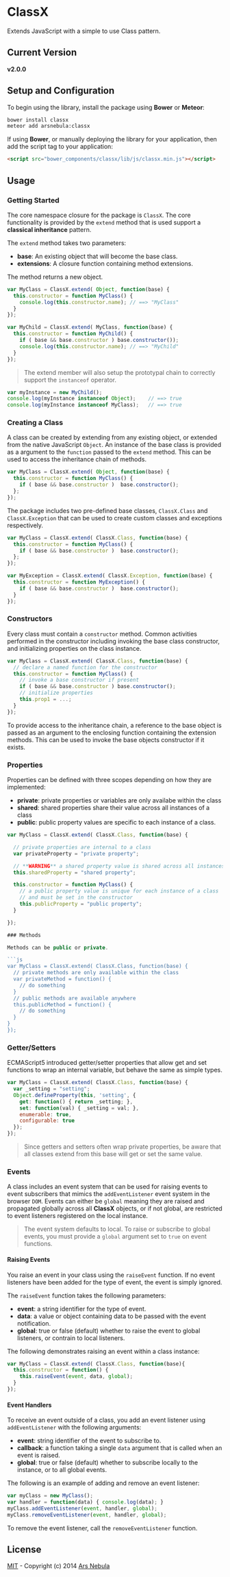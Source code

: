 # ClassX

Extends JavaScript with a simple to use Class pattern.

## Current Version

**v2.0.0**

## Setup and Configuration

To begin using the library, install the package using **Bower** or **Meteor**:

```sh
bower install classx
meteor add arsnebula:classx
```

If using **Bower**, or manually deploying the library for your
application, then add the script tag to your application:

```html
<script src="bower_components/classx/lib/js/classx.min.js"></script>
```

## Usage

### Getting Started

The core namespace closure for the package is ``ClassX``. The core functionality
is provided by the ``extend`` method that is used support a
**classical inheritance** pattern.

The ``extend`` method takes two parameters:

- **base**: An existing object that will become the base class.
- **extensions**: A closure function containing method extensions.

The method returns a new object.

```js
var MyClass = ClassX.extend( Object, function(base) {
  this.constructor = function MyClass() {
    console.log(this.constructor.name); // ==> "MyClass"
  }
});

var MyChild = ClassX.extend( MyClass, function(base) {
  this.constructor = function MyChild() {
    if ( base && base.constructor ) base.constructor());
    console.log(this.constructor.name); // ==> "MyChild"
  }
});
```

> The extend member will also setup the prototypal chain to correctly support the
``instanceof`` operator.

```js
var myInstance = new MyChild();
console.log(myInstance instanceof Object);    // ==> true
console.log(myInstance instanceof MyClass);   // ==> true
```

### Creating a Class

A class can be created by extending from any existing object, or extended
from the native JavaScript ``Object``. An instance of the base class is provided
as a argument to the ``function`` passed to the ``extend`` method. This can be
used to access the inheritance chain of methods.

```js
var MyClass = ClassX.extend( Object, function(base) {
  this.constructor = function MyClass() {
    if ( base && base.constructor )  base.constructor();
  };
});
```

The package includes two pre-defined base classes, ``ClassX.Class`` and ``ClassX.Exception`` that can be
used to create custom classes and exceptions respectively.

```js
var MyClass = ClassX.extend( ClassX.Class, function(base) {
  this.constructor = function MyClass() {
    if ( base && base.constructor )  base.constructor();
  };
});

var MyException = ClassX.extend( ClassX.Exception, function(base) {
  this.constructor = function MyException() {
    if ( base && base.constructor )  base.constructor();
  }
});

```

### Constructors

Every class must contain a ``constructor`` method. Common activities performed in the constructor
including invoking the base class constructor, and initializing properties
on the class instance.

```js
var MyClass = ClassX.extend( ClassX.Class, function(base) {
  // declare a named function for the constructor
  this.constructor = function MyClass() {
    // invoke a base constructor if present
    if ( base && base.constructor ) base.constructor();
    // initialize properties
    this.prop1 = ...;
  }
});
```

To provide access to the inheritance chain, a reference to the
base object is passed as an argument to
the enclosing function containing the extension methods. This can be used to
invoke the base objects constructor if it exists.

### Properties

Properties can be defined with three scopes depending on how they are implemented:

- **private**: private properties or variables are only availabe within the class
- **shared**: shared properties share their value across all instances of a class
- **public**: public property values are specific to each instance of a class.

```js
var MyClass = ClassX.extend( ClassX.Class, function(base) {

  // private properties are internal to a class
  var privateProperty = "private property";

  // **WARNING** a shared property value is shared across all instances of a class
  this.sharedProperty = "shared property";

  this.constructor = function MyClass() {
    // a public property value is unique for each instance of a class
    // and must be set in the constructor
    this.publicProperty = "public property";
  }

});

### Methods

Methods can be public or private.

```js
var MyClass = ClassX.extend( ClassX.Class, function(base) {
  // private methods are only available within the class
  var privateMethod = function() {
    // do something
  }
  // public methods are available anywhere
  this.publicMethod = function() {
    // do something
  }
}
});
```

### Getter/Setters

ECMAScript5 introduced getter/setter properties that allow get and set functions
to wrap an internal variable, but behave the same as simple types.

```js
var MyClass = ClassX.extend( ClassX.Class, function(base) {
  var _setting = "setting";
  Object.defineProperty(this, 'setting', {
    get: function() { return _setting; },
    set: function(val) { _setting = val; },
    enumerable: true,
    configurable: true
  });
});
```

> Since getters and setters often wrap private properties, be aware that all classes
extend from this base will get or set the same value.

### Events

A class includes an event system that can be used for raising events to event
subscribers that mimics the ``addEventListener`` event system in the browser ``DOM``. Events can
either be ``global`` meaning they are raised and propagated globally across all **ClassX** objects,
or if not global, are restricted to event listeners registered on the local instance.

> The event system defaults to local. To raise or subscribe to global events, you must provide
a ``global`` argument set to ``true`` on event functions.

#### Raising Events

You raise an event in your class using the ``raiseEvent`` function. If no event listeners have
been added for the type of event, the event is simply ignored.

The ``raiseEvent`` function takes the following parameters:

- **event**: a string identifier for the type of event.
- **data**: a value or object containing data to be passed with the event notification.
- **global**: true or false (default) whether to raise the event to global listeners, or contrain to local listeners.

The following demonstrates raising an event within a class instance:

```js
var MyClass = ClassX.extend( ClassX.Class, function(base){
  this.constructor = function() {
    this.raiseEvent(event, data, global);
  }
});
```

#### Event Handlers

To receive an event outside of a class, you add an event listener using ``addEventListener`` with
the following arguments:

- **event**: string identifier of the event to subscribe to.
- **callback**: a function taking a single ``data`` argument that is called when an event is raised.
- **global**: true or false (default) whether to subscribe locally to the instance, or to all global events.

The following is an example of adding and remove an event listener:

```js
var myClass = new MyClass();
var handler = function(data) { console.log(data); }
myClass.addEventListener(event, handler, global);
myClass.removeEventListener(event, handler, global);
```

To remove the event listener, call the ``removeEventListener`` function.

## License

[MIT](http://choosealicense.com/licenses/mit/) -
Copyright (c) 2014 [Ars Nebula](http://www.arsnebula.com)